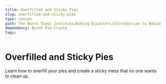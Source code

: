 ```yaml
---
title: Overfilled and Sticky Pies
slug: overfilled-and-sticky-pies
type: Lesson
path: The Burnt Toast Institute/Baking Disasters/Introduction to Baking Disasters/Pies and Tarts/Overfilled and Sticky Pies
dependency: Burnt Pie Crusts
tags:
---
```


# Overfilled and Sticky Pies

Learn how to overfill your pies and create a sticky mess that no one wants to clean up.
